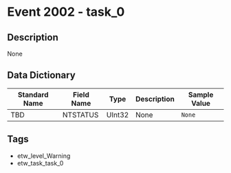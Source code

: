 # Event 2002 - task_0

## Description
None

## Data Dictionary
|Standard Name|Field Name|Type|Description|Sample Value|
|---|---|---|---|---|
|TBD|NTSTATUS|UInt32|None|`None`|

## Tags
* etw_level_Warning
* etw_task_task_0